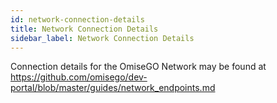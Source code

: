 ```yaml
---
id: network-connection-details
title: Network Connection Details
sidebar_label: Network Connection Details
---
```




Connection details for the OmiseGO Network may be found at https://github.com/omisego/dev-portal/blob/master/guides/network_endpoints.md
